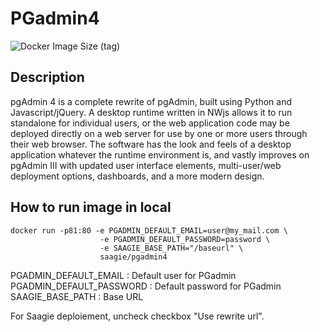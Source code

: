 # PGadmin4

![Docker Image Size (tag)](https://img.shields.io/docker/image-size/saagie/vscode-server/3.9.3?label=v3.9.3%20image%20size&style=for-the-badge)

## Description
pgAdmin 4 is a complete rewrite of pgAdmin, built using Python and Javascript/jQuery. A desktop runtime written in NWjs allows it to run standalone for individual users, or the web application code may be deployed directly on a web server for use by one or more users through their web browser. The software has the look and feels of a desktop application whatever the runtime environment is, and vastly improves on pgAdmin III with updated user interface elements, multi-user/web deployment options, dashboards, and a more modern design.


## How to run image in local

```
docker run -p81:80 -e PGADMIN_DEFAULT_EMAIL=user@my_mail.com \
                    -e PGADMIN_DEFAULT_PASSWORD=password \
                    -e SAAGIE_BASE_PATH="/baseurl" \
                    saagie/pgadmin4
```


PGADMIN_DEFAULT_EMAIL : Default user for PGadmin
PGADMIN_DEFAULT_PASSWORD : Default password for PGadmin
SAAGIE_BASE_PATH : Base URL

For Saagie deploiement, uncheck checkbox "Use rewrite url".

